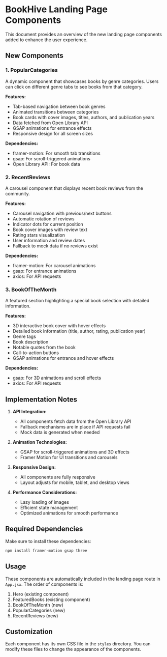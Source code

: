 # BookHive Landing Page Components

This document provides an overview of the new landing page components added to enhance the user experience.

## New Components

### 1. PopularCategories

A dynamic component that showcases books by genre categories. Users can click on different genre tabs to see books from that category.

**Features:**
- Tab-based navigation between book genres
- Animated transitions between categories
- Book cards with cover images, titles, authors, and publication years
- Data fetched from Open Library API
- GSAP animations for entrance effects
- Responsive design for all screen sizes

**Dependencies:**
- framer-motion: For smooth tab transitions
- gsap: For scroll-triggered animations
- Open Library API: For book data

### 2. RecentReviews

A carousel component that displays recent book reviews from the community.

**Features:**
- Carousel navigation with previous/next buttons
- Automatic rotation of reviews
- Indicator dots for current position
- Book cover images with review text
- Rating stars visualization
- User information and review dates
- Fallback to mock data if no reviews exist

**Dependencies:**
- framer-motion: For carousel animations
- gsap: For entrance animations
- axios: For API requests

### 3. BookOfTheMonth

A featured section highlighting a special book selection with detailed information.

**Features:**
- 3D interactive book cover with hover effects
- Detailed book information (title, author, rating, publication year)
- Genre tags
- Book description
- Notable quotes from the book
- Call-to-action buttons
- GSAP animations for entrance and hover effects

**Dependencies:**
- gsap: For 3D animations and scroll effects
- axios: For API requests

## Implementation Notes

1. **API Integration:**
   - All components fetch data from the Open Library API
   - Fallback mechanisms are in place if API requests fail
   - Mock data is generated when needed

2. **Animation Technologies:**
   - GSAP for scroll-triggered animations and 3D effects
   - Framer Motion for UI transitions and carousels

3. **Responsive Design:**
   - All components are fully responsive
   - Layout adjusts for mobile, tablet, and desktop views

4. **Performance Considerations:**
   - Lazy loading of images
   - Efficient state management
   - Optimized animations for smooth performance

## Required Dependencies

Make sure to install these dependencies:

```bash
npm install framer-motion gsap three
```

## Usage

These components are automatically included in the landing page route in `App.jsx`. The order of components is:

1. Hero (existing component)
2. FeaturedBooks (existing component)
3. BookOfTheMonth (new)
4. PopularCategories (new)
5. RecentReviews (new)

## Customization

Each component has its own CSS file in the `styles` directory. You can modify these files to change the appearance of the components.